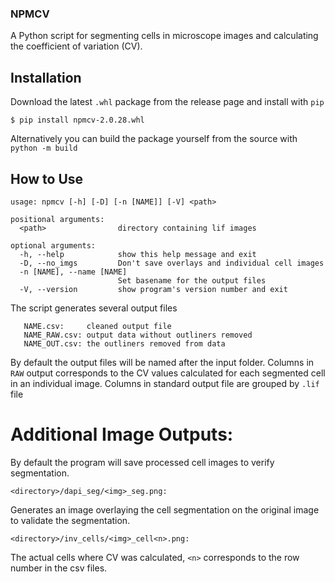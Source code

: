 ### NPMCV

A Python script for segmenting cells in microscope images and calculating the coefficient of variation (CV).

## Installation


Download the latest `.whl` package from the release page and install with `pip`

```
$ pip install npmcv-2.0.28.whl
```

Alternatively you can build the package yourself from the source with `python -m build`



## How to Use

```
usage: npmcv [-h] [-D] [-n [NAME]] [-V] <path>

positional arguments:
  <path>                directory containing lif images

optional arguments:
  -h, --help            show this help message and exit
  -D, --no_imgs         Don't save overlays and individual cell images
  -n [NAME], --name [NAME]
                        Set basename for the output files
  -V, --version         show program's version number and exit
```


The script generates several output files
```
   NAME.csv:     cleaned output file
   NAME_RAW.csv: output data without outliners removed  
   NAME_OUT.csv: the outliners removed from data
```
By default the output files will be named after the input folder.
Columns in `RAW` output corresponds to the CV values calculated for each segmented cell in an individual image.
Columns in standard output file are grouped by `.lif` file 

# Additional Image Outputs:

By default the program will save processed cell images to verify segmentation.

`<directory>/dapi_seg/<img>_seg.png:`

Generates an image overlaying the cell segmentation on the original image
to validate the segmentation.

`<directory>/inv_cells/<img>_cell<n>.png:`

The actual cells where CV was calculated, `<n>` corresponds to the row number in the csv files.
